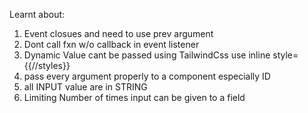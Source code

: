 Learnt about:
1. Event closues and need to use prev argument
2. Dont call fxn w/o callback in event listener
3. Dynamic Value cant be passed using TailwindCss use inline style={{//styles}}
4. pass every argument properly to a component especially ID
5. all INPUT value are in STRING
6. Limiting Number of times input can be given to a field